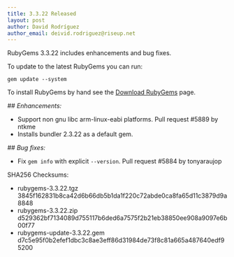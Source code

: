 ```yaml
---
title: 3.3.22 Released
layout: post
author: David Rodríguez
author_email: deivid.rodriguez@riseup.net
---
```


RubyGems 3.3.22 includes enhancements and bug fixes.

To update to the latest RubyGems you can run:

    gem update --system

To install RubyGems by hand see the [Download RubyGems][download] page.


_## Enhancements:_

* Support non gnu libc arm-linux-eabi platforms. Pull request #5889 by
  ntkme
* Installs bundler 2.3.22 as a default gem.

_## Bug fixes:_

* Fix `gem info` with explicit `--version`. Pull request #5884 by
  tonyaraujop


SHA256 Checksums:

* rubygems-3.3.22.tgz  
  3845f162831b8ca42d6b66db5b1da1f220c72abde0ca8fa65d11c3879d9a8848
* rubygems-3.3.22.zip  
  d529362bf7134089d755117b6ded6a7575f2b21eb38850ee908a9097e6b00f77
* rubygems-update-3.3.22.gem  
  d7c5e95f0b2efef1dbc3c8ae3eff86d31984de73f8c81a665a487640edf95200


[download]: https://rubygems.org/pages/download

